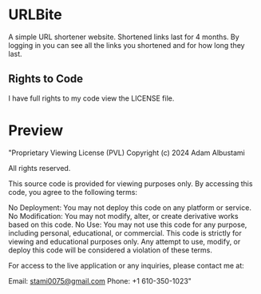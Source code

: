 # URLBite
A simple URL shortener website. Shortened links last for 4 months. By logging in you can see all the links you shortened and for how long they last.
## Rights to Code
I have full rights to my code view the LICENSE file.
# Preview
"Proprietary Viewing License (PVL)
Copyright (c) 2024 Adam Albustami

All rights reserved.

This source code is provided for viewing purposes only. By accessing this code, you agree to the following terms:

No Deployment: You may not deploy this code on any platform or service.
No Modification: You may not modify, alter, or create derivative works based on this code.
No Use: You may not use this code for any purpose, including personal, educational, or commercial.
This code is strictly for viewing and educational purposes only. Any attempt to use, modify, or deploy this code will be considered a violation of these terms.

For access to the live application or any inquiries, please contact me at:

Email: stami0075@gmail.com
Phone: +1 610-350-1023"
